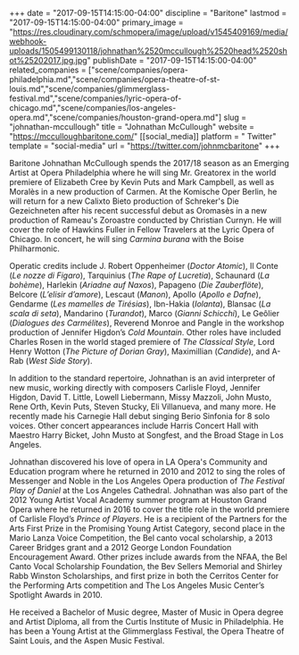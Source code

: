 +++
date = "2017-09-15T14:15:00-04:00"
discipline = "Baritone"
lastmod = "2017-09-15T14:15:00-04:00"
primary_image = "https://res.cloudinary.com/schmopera/image/upload/v1545409169/media/webhook-uploads/1505499130118/johnathan%2520mccullough%2520head%2520shot%25202017.jpg.jpg"
publishDate = "2017-09-15T14:15:00-04:00"
related_companies = ["scene/companies/opera-philadelphia.md","scene/companies/opera-theatre-of-st-louis.md","scene/companies/glimmerglass-festival.md","scene/companies/lyric-opera-of-chicago.md","scene/companies/los-angeles-opera.md","scene/companies/houston-grand-opera.md"]
slug = "johnathan-mccullough"
title = "Johnathan McCullough"
website = "https://mcculloughbaritone.com/"
[[social_media]]
platform = " Twitter"
template = "social-media"
url = "https://twitter.com/johnmcbaritone"
+++

Baritone Johnathan McCullough spends the 2017/18 season as an Emerging Artist at Opera Philadelphia where he will sing Mr. Greatorex in the world premiere of Elizabeth Cree by Kevin Puts and Mark Campbell, as well as Moralès in a new production of Carmen. At the Komische Oper Berlin, he will return for a new Calixto Bieto production of Schreker's Die Gezeichneten after his recent successful debut as Oromasès in a new production of Rameau's Zoroastre conducted by Christian Curnyn. He will cover the role of Hawkins Fuller in Fellow Travelers at the Lyric Opera of Chicago. In concert, he will sing *Carmina burana* with the Boise Philharmonic.

Operatic credits include J. Robert Oppenheimer (*Doctor Atomic*), Il Conte (*Le nozze di Figaro*), Tarquinius (*The Rape of Lucretia*), Schaunard (*La bohème*), Harlekin (*Ariadne auf Naxos*), Papageno (*Die Zauberflöte*), Belcore (*L’elisir d’amore*), Lescaut (*Manon*), Apollo (*Apollo e Dafne*), Gendarme (*Les mamelles de Tirésias*), Ibn-Hakia (*Iolanta*), Blansac (*La scala di seta*), Mandarino (*Turandot*), Marco (*Gianni Schicchi*), Le Geôlier (*Dialogues des Carmélites*), Reverend Monroe and Pangle in the workshop production of Jennifer Higdon’s *Cold Mountain*. Other roles have included Charles Rosen in the world staged premiere of *The Classical Style*, Lord Henry Wotton (*The Picture of Dorian Gray*), Maximillian (*Candide*), and A-Rab (*West Side Story*). 

In addition to the standard repertoire, Johnathan is an avid interpreter of new music, working directly with composers Carlisle Floyd, Jennifer Higdon, David T. Little, Lowell Liebermann, Missy Mazzoli, John Musto, Rene Orth, Kevin Puts, Steven Stucky, Eli Villanueva, and many more. He recently made his Carnegie Hall debut singing Berio Sinfonia for 8 solo voices. Other concert appearances include Harris Concert Hall with Maestro Harry Bicket, John Musto at Songfest, and the Broad Stage in Los Angeles. 

Johnathan discovered his love of opera in LA Opera's Community and Education program where he returned in 2010 and 2012 to sing the roles of Messenger and Noble in the Los Angeles Opera production of *The Festival Play of Daniel* at the Los Angeles Cathedral. Johnathan was also part of the 2012 Young Artist Vocal Academy summer program at Houston Grand Opera where he returned in 2016 to cover the title role in the world premiere of Carlisle Floyd’s *Prince of Players*. He is a recipient of the Partners for the Arts First Prize in the Promising Young Artist Category, second place in the Mario Lanza Voice Competition, the Bel canto vocal scholarship, a 2013 Career Bridges grant and a 2012 George London Foundation Encouragement Award. Other prizes include awards from the NFAA, the Bel Canto Vocal Scholarship Foundation, the Bev Sellers Memorial and Shirley Rabb Winston Scholarships, and first prize in both the Cerritos Center for the Performing Arts competition and The Los Angeles Music Center’s Spotlight Awards in 2010. 

He received a Bachelor of Music degree, Master of Music in Opera degree and Artist Diploma, all from the Curtis Institute of Music in Philadelphia. He has been a Young Artist at the Glimmerglass Festival, the Opera Theatre of Saint Louis, and the Aspen Music Festival.

